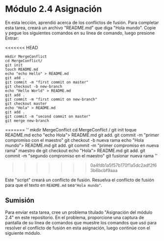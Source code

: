 # Módulo 2.4 Asignación

En esta lección, aprendió acerca de los conflictos de fusión. Para completar esta tarea, creará un archivo "README.md" que diga "Hola mundo". Copie y pegue los siguientes comandos en su línea de comando, luego presione Entrar:

<<<<<<< HEAD
```
mkdir MergeConflict
cd MergeConflict/
git init
touch README.md
echo "echo Hello" > README.md
git add .
git commit -m "first commit on master"
git checkout -b new-branch
echo "Hello World" > README.md
git add .
git commit -m "first commit on new-branch"
git checkout master
echo "Hola" > README.md
git add .
git commit -m "second commit on master"
git merge new-branch
```
=======
''
mkdir MergeConflict
cd MergeConflict /
git init
toque README.md
echo "echo Hola"> README.md
git add.
git commit -m "primer compromiso con el maestro"
git checkout -b nueva rama
echo "Hola mundo"> README.md
git add.
git commit -m "primer compromiso en nueva rama"
maestro de git checkout
echo "Hola"> README.md
git add.
git commit -m "segundo compromiso en el maestro"
git fusionar nueva rama
''
>>>>>>> 0a4fdb1a5f57b170f1a5dc2adf2f63b6bcbf9aaa

Este "script" creará un conflicto de fusión. Resuelva el conflicto de fusión para que el texto en `README.md` sea` "Hola mundo" `.

## Sumisión
Para enviar esta tarea, cree un problema titulado "Asignación del módulo 2.4" en este repositorio. En el problema, proporcione una captura de pantalla de su línea de comandos que muestre los comandos que usó para resolver el conflicto de fusión en esta asignación, luego continúe con el siguiente módulo.
